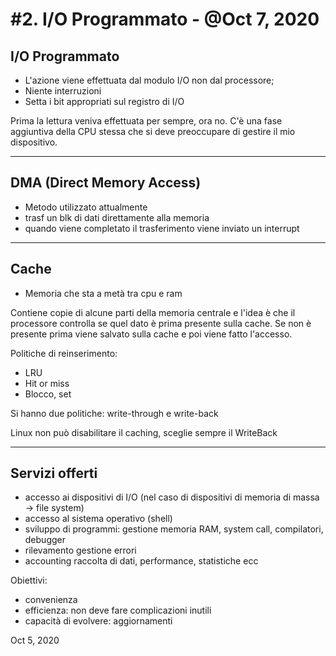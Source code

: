 # #2. I/O Programmato - @Oct 7, 2020

## I/O Programmato

- L'azione viene effettuata dal modulo I/O non dal processore;
- Niente interruzioni
- Setta i bit appropriati sul registro di I/O

Prima la lettura veniva effettuata per sempre, ora no.
C'è una fase aggiuntiva della CPU stessa che si deve preoccupare di gestire il mio dispositivo.

---

## DMA (Direct Memory Access)

- Metodo utilizzato attualmente
- trasf un blk di dati direttamente alla memoria
- quando viene completato il trasferimento viene inviato un interrupt

---

## Cache

- Memoria che sta a metà tra cpu e ram

Contiene copie di alcune parti della memoria centrale e l'idea è che il processore controlla se quel dato è prima presente sulla cache. Se non è presente prima viene salvato sulla cache e poi viene fatto l'accesso.

Politiche di reinserimento:

- LRU
- Hit or miss
- Blocco, set

Si hanno due politiche: write-through e write-back

Linux non può disabilitare il caching, sceglie sempre il WriteBack

---

## Servizi offerti

- accesso ai dispositivi di I/O (nel caso di dispositivi di memoria di massa → file system)
- accesso al sistema operativo (shell)
- sviluppo di programmi: gestione memoria RAM, system call, compilatori, debugger
- rilevamento gestione errori
- accounting raccolta di dati, performance, statistiche ecc

Obiettivi:

- convenienza
- efficienza: non deve fare complicazioni inutili
- capacità di evolvere: aggiornamenti

Oct 5, 2020